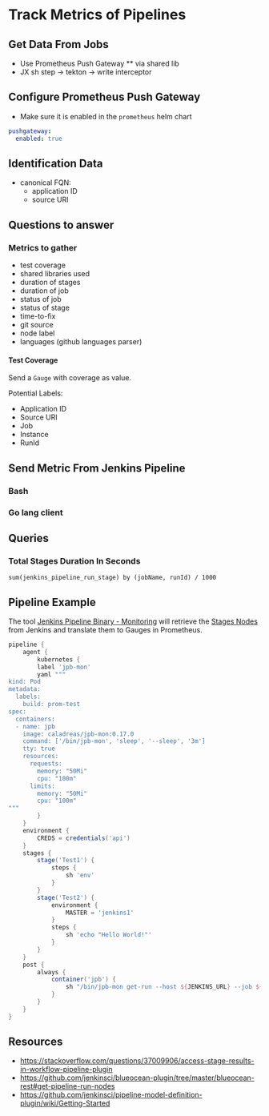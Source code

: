 # Track Metrics of Pipelines

## Get Data From Jobs

* Use Prometheus Push Gateway
** via shared lib
* JX sh step -> tekton -> write interceptor

## Configure Prometheus Push Gateway

* Make sure it is enabled in the `prometheus` helm chart

```yaml
pushgateway:
  enabled: true
```

## Identification Data

* canonical FQN:
    * application ID
    * source URI

## Questions to answer

### Metrics to gather

* test coverage
* shared libraries used
* duration of stages
* duration of job
* status of job
* status of stage
* time-to-fix
* git source
* node label
* languages (github languages parser)

#### Test Coverage

Send a `Gauge` with coverage as value.

Potential Labels:

* Application ID
* Source URI
* Job
* Instance
* RunId

## Send Metric From Jenkins Pipeline

### Bash

### Go lang client

## Queries

### Total Stages Duration In Seconds

```
sum(jenkins_pipeline_run_stage) by (jobName, runId) / 1000
```

## Pipeline Example

The tool [Jenkins Pipeline Binary - Monitoring](https://github.com/joostvdg/jpb-mon-go) will retrieve the [Stages Nodes](https://github.com/jenkinsci/blueocean-plugin/tree/master/blueocean-rest#get-pipeline-run-nodes) from Jenkins and translate them to Gauges in Prometheus.

```groovy
pipeline {
    agent {
        kubernetes {
        label 'jpb-mon'
        yaml """
kind: Pod
metadata:
  labels:
    build: prom-test
spec:
  containers:
  - name: jpb
    image: caladreas/jpb-mon:0.17.0
    command: ['/bin/jpb-mon', 'sleep', '--sleep', '3m']
    tty: true
    resources:
      requests:
        memory: "50Mi"
        cpu: "100m"
      limits:
        memory: "50Mi"
        cpu: "100m"
"""
        }
    }
    environment {
        CREDS = credentials('api')
    }
    stages {
        stage('Test1') {
            steps {
                sh 'env'
            }
        }
        stage('Test2') {
            environment {
                MASTER = 'jenkins1'
            }
            steps {
                sh 'echo "Hello World!"'
            }
        }
    }
    post {
        always {
            container('jpb') {
                sh "/bin/jpb-mon get-run --host ${JENKINS_URL} --job ${JOB_BASE_NAME} --run ${BUILD_ID} --username ${CREDS_USR} --password ${CREDS_PSW} --push"
            }
        }
    }
}
```

## Resources

* https://stackoverflow.com/questions/37009906/access-stage-results-in-workflow-pipeline-plugin
* https://github.com/jenkinsci/blueocean-plugin/tree/master/blueocean-rest#get-pipeline-run-nodes
* https://github.com/jenkinsci/pipeline-model-definition-plugin/wiki/Getting-Started
